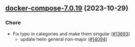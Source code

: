 

## [docker-compose-7.0.19](https://github.com/truecharts/charts/compare/docker-compose-7.0.18...docker-compose-7.0.19) (2023-10-29)

### Chore

- Fix typo in categories and make them singular ([#13693](https://github.com/truecharts/charts/issues/13693))
  - update helm general non-major ([#14094](https://github.com/truecharts/charts/issues/14094))
  
  